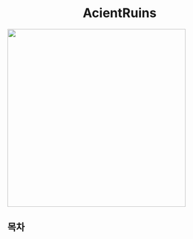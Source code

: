 # <div align=center> AcientRuins

<img src="./ImageFolder/GamePoster.png" width="400" heigh="600"> </div>

## 목차
